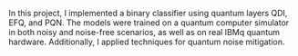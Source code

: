 In this project, I implemented a binary classifier using quantum layers QDI, EFQ, and PQN. The models were trained on a quantum computer simulator in both noisy and noise-free scenarios, as well as on real IBMq quantum hardware. Additionally, I applied techniques for quantum noise mitigation.
